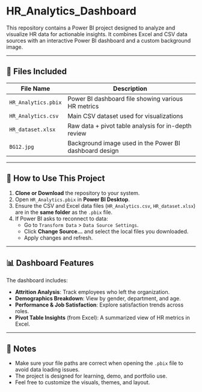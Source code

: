 # HR_Analytics_Dashboard


This repository contains a Power BI project designed to analyze and visualize HR data for actionable insights. It combines Excel and CSV data sources with an interactive Power BI dashboard and a custom background image.

---

## 📁 Files Included

| File Name            | Description                                                       |
|----------------------|-------------------------------------------------------------------|
| `HR_Analytics.pbix`  | Power BI dashboard file showing various HR metrics                |
| `HR_Analytics.csv`   | Main CSV dataset used for visualizations                          |
| `HR_dataset.xlsx`    | Raw data + pivot table analysis for in-depth review               |
| `BG12.jpg`           | Background image used in the Power BI dashboard design            |

---

## 🚀 How to Use This Project

1. **Clone or Download** the repository to your system.
2. Open `HR_Analytics.pbix` in **Power BI Desktop**.
3. Ensure the CSV and Excel data files (`HR_Analytics.csv`, `HR_dataset.xlsx`) are in the **same folder** as the `.pbix` file.
4. If Power BI asks to reconnect to data:
   - Go to `Transform Data` > `Data Source Settings`.
   - Click **Change Source...** and select the local files you downloaded.
   - Apply changes and refresh.

---

## 📊 Dashboard Features

The dashboard includes:

- **Attrition Analysis**: Track employees who left the organization.
- **Demographics Breakdown**: View by gender, department, and age.
- **Performance & Job Satisfaction**: Explore satisfaction trends across roles.
- **Pivot Table Insights** (from Excel): A summarized view of HR metrics in Excel.

---

## 📝 Notes

- Make sure your file paths are correct when opening the `.pbix` file to avoid data loading issues.
- The project is designed for learning, demo, and portfolio use.
- Feel free to customize the visuals, themes, and layout.
